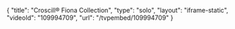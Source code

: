 {
    "title": "Croscill&reg; Fiona Collection",
    "type": "solo",
    "layout": "iframe-static",
    "videoId": "109994709",
    "url": "\/tvpembed\/109994709"
}